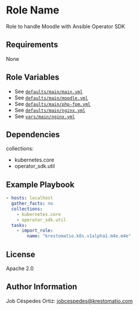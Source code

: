 Role Name
=========

Role to handle Moodle with Ansible Operator SDK

Requirements
------------

None

Role Variables
--------------

- See [`defaults/main/main.yml`](defaults/main/main.yml)
- See [`defaults/main/moodle.yml`](defaults/main/moodle.yml)
- See [`defaults/main/php-fpm.yml`](defaults/main/php-fpm.yml)
- See [`defaults/main/nginx.yml`](../../web/nginx/defaults/main/nginx.yml)
- See [`vars/main/nginx.yml`](vars/main/nginx.yml)

Dependencies
------------

collections:
- kubernetes.core
- operator_sdk.util

Example Playbook
----------------

```yaml
- hosts: localhost
  gather_facts: no
  collections:
    - kubernetes.core
    - operator_sdk.util
  tasks:
    - import_role:
        name: "krestomatio.k8s.v1alpha1.m4e.m4e"
```
License
-------

Apache 2.0

Author Information
------------------

Job Céspedes Ortiz: jobcespedes@krestomatio.com
